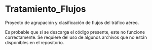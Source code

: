 # Tratamiento_Flujos
Proyecto de agrupación y clasificación de flujos del tráfico aéreo.

Es probable que si se descarga el código presente, este no funcione correctamente. Se requiere del uso de algunos archivos que no están disponibles en el repositorio.